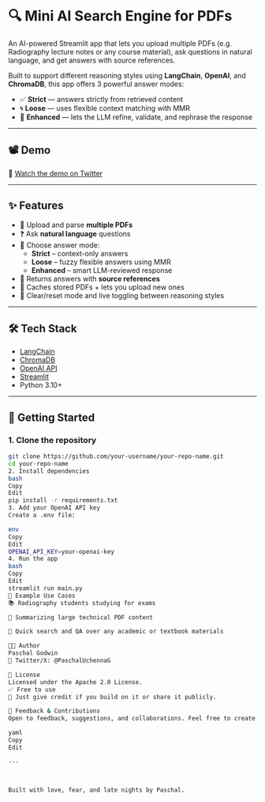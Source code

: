 # 🔍 Mini AI Search Engine for PDFs

An AI-powered Streamlit app that lets you upload multiple PDFs (e.g. Radiography lecture notes or any course material), ask questions in natural language, and get answers with source references.

Built to support different reasoning styles using **LangChain**, **OpenAI**, and **ChromaDB**, this app offers 3 powerful answer modes:

- ✅ **Strict** — answers strictly from retrieved content  
- 🌀 **Loose** — uses flexible context matching with MMR  
- 🤖 **Enhanced** — lets the LLM refine, validate, and rephrase the response

---

## 📽️ Demo

🎥 [Watch the demo on Twitter](https://x.com/PaschalUchennaG/status/1910488444179972602)

---

## ✨ Features

- 📂 Upload and parse **multiple PDFs**
- ❓ Ask **natural language** questions
- 🔀 Choose answer mode:
  - **Strict** – context-only answers
  - **Loose** – fuzzy flexible answers using MMR
  - **Enhanced** – smart LLM-reviewed response
- 📌 Returns answers with **source references**
- 🧠 Caches stored PDFs + lets you upload new ones
- 🧼 Clear/reset mode and live toggling between reasoning styles

---

## 🛠️ Tech Stack

- [LangChain](https://www.langchain.com/)
- [ChromaDB](https://www.trychroma.com/)
- [OpenAI API](https://openai.com/)
- [Streamlit](https://streamlit.io/)
- Python 3.10+

---

## 🚀 Getting Started

### 1. Clone the repository
```bash
git clone https://github.com/your-username/your-repo-name.git
cd your-repo-name
2. Install dependencies
bash
Copy
Edit
pip install -r requirements.txt
3. Add your OpenAI API key
Create a .env file:

env
Copy
Edit
OPENAI_API_KEY=your-openai-key
4. Run the app
bash
Copy
Edit
streamlit run main.py
🧪 Example Use Cases
📚 Radiography students studying for exams

🧠 Summarizing large technical PDF content

📄 Quick search and QA over any academic or textbook materials

👨‍💻 Author
Paschal Godwin
📍 Twitter/X: @PaschalUchennaG

📄 License
Licensed under the Apache 2.0 License.
✅ Free to use
🙏 Just give credit if you build on it or share it publicly.

💬 Feedback & Contributions
Open to feedback, suggestions, and collaborations. Feel free to create issues or fork the repo!

yaml
Copy
Edit

---



Built with love, fear, and late nights by Paschal.

